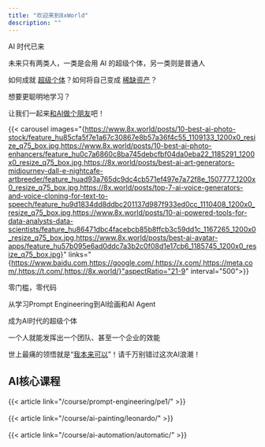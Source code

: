 ```yaml
---
title: "欢迎来到8xWorld"
description: ""
---
```


AI 时代已来

未来只有两类人，一类是会用 AI 的超级个体，另一类则是普通人

如何成就 [超级个体](#)？如何将自己变成 [稀缺资产](#)？

想要更聪明地学习？

让我们一起来[和AI做个朋友](https://8x.world/)吧！


{{< carousel images="{https://www.8x.world/posts/10-best-ai-photo-stock/feature_hu85cfa5f7e1a67c30867e8b57a36f4c55_1109133_1200x0_resize_q75_box.jpg,https://www.8x.world/posts/10-best-ai-photo-enhancers/feature_hu0c7a6860c8ba745debcfbf04da0eba22_1185291_1200x0_resize_q75_box.jpg,https://8x.world/posts/best-ai-art-generators-midjourney-dall-e-nightcafe-artbreeder/feature_huad93a765dc9dc4cb571ef497e7a72f8e_1507777_1200x0_resize_q75_box.jpg,https://8x.world/posts/top-7-ai-voice-generators-and-voice-cloning-for-text-to-speech/feature_hu9d1834dd8ddbc201137d987f933ed0cc_1110408_1200x0_resize_q75_box.jpg,https://www.8x.world/posts/10-ai-powered-tools-for-data-analysts-data-scientists/feature_hu86471dbc4facebcb85b8ffcb3c59dd1c_1167265_1200x0_resize_q75_box.jpg,https://www.8x.world/posts/best-ai-avatar-apps/feature_hu57b095e6ad0ddc7a3b2c0f08d1e17cb6_1185745_1200x0_resize_q75_box.jpg}" links="{https://www.baidu.com,https://google.com/,https://x.com/,https://meta.com/,https://t.com/,https://8x.world/}"aspectRatio="21-9" interval="500">}}

零门槛，零代码

从学习Prompt Engineering到AI绘画和AI Agent

成为AI时代的超级个体

一个人就能发挥出一个团队、甚至一个企业的效能

世上最痛的领悟就是“[我本来可以](#)”！请千万别错过这次AI浪潮！





## AI核心课程
{{< article link="/course/prompt-engineering/pe1/" >}}
　

{{< article link="/course/ai-painting/leonardo/" >}}
　

{{< article link="/course/ai-automation/automatic/" >}} 　
　

